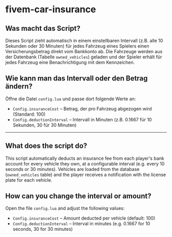 # fivem-car-insurance

## Was macht das Script?
Dieses Script zieht automatisch in einem einstellbaren Intervall (z.B. alle 10 Sekunden oder 30 Minuten) für jedes Fahrzeug eines Spielers einen Versicherungsbetrag direkt vom Bankkonto ab. Die Fahrzeuge werden aus der Datenbank (Tabelle `owned_vehicles`) geladen und der Spieler erhält für jedes Fahrzeug eine Benachrichtigung mit dem Kennzeichen.

## Wie kann man das Intervall oder den Betrag ändern?
Öffne die Datei `config.lua` und passe dort folgende Werte an:
- `Config.insuranceCost` – Betrag, der pro Fahrzeug abgezogen wird (Standard: 100)
- `Config.deductionInterval` – Intervall in Minuten (z.B. 0.1667 für 10 Sekunden, 30 für 30 Minuten)

---

## What does the script do?
This script automatically deducts an insurance fee from each player's bank account for every vehicle they own, at a configurable interval (e.g. every 10 seconds or 30 minutes). Vehicles are loaded from the database (`owned_vehicles` table) and the player receives a notification with the license plate for each vehicle.

## How can you change the interval or amount?
Open the file `config.lua` and adjust the following values:
- `Config.insuranceCost` – Amount deducted per vehicle (default: 100)
- `Config.deductionInterval` – Interval in minutes (e.g. 0.1667 for 10 seconds, 30 for 30 minutes)
